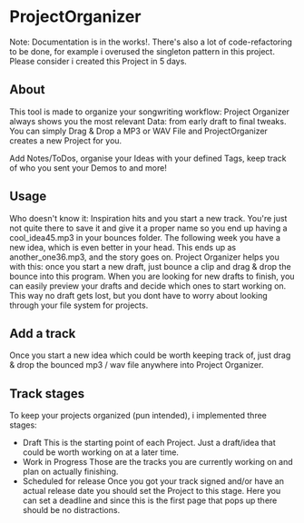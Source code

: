 # ProjectOrganizer

Note: Documentation is in the works!.
There's also a lot of code-refactoring to be done, for example i overused the singleton pattern in this project.
Please consider i created this Project in  5 days.



## About
This tool is made to organize your songwriting workflow: Project Organizer always shows you the most relevant
Data: from early draft to final tweaks.
You can simply Drag & Drop a MP3 or WAV File and ProjectOrganizer creates a new Project for you.

Add Notes/ToDos, organise your Ideas with your defined Tags, keep track of who you sent your Demos to and more!

## Usage
Who doesn't know it: Inspiration hits and you start a new track. You're just not quite there to save it and give it a proper name
so you end up having a cool_idea45.mp3 in your bounces folder.
The following week you have a new idea, which is even better in your head. This ends up as another_one36.mp3, and the story goes on.
Project Organizer helps you with this: once you start a new draft, just bounce a clip and drag & drop the bounce into this program.
When you are looking for new drafts to finish, you can easily preview your drafts and decide which ones to start working on.
This way no draft gets lost, but you dont have to worry about looking through your file system for projects.

## Add a track
Once you start a new idea which could be worth keeping track of, just drag & drop the bounced mp3 / wav file anywhere into Project Organizer.

## Track stages
To keep your projects organized (pun intended), i implemented three stages:
- Draft
This is the starting point of each Project. Just a draft/idea that could be worth working on at a later time. 
- Work in Progress
Those are the tracks you are currently working on and plan on actually finishing.
- Scheduled for release
Once you got your track signed and/or have an actual release date you should set the Project to this stage. 
Here you can set a deadline and since this is the first page that pops up there should be no distractions.